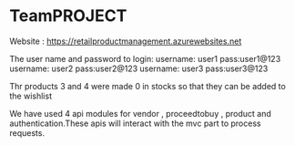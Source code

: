 # TeamPROJECT
Website : https://retailproductmanagement.azurewebsites.net

 The user name and password to login:
        username: user1 pass:user1@123 
        username: user2 pass:user2@123 
        username: user3 pass:user3@123 
        
Thr products 3 and 4 were made 0 in stocks so that they can be added to the wishlist

We have used 4 api modules for vendor , proceedtobuy , product and authentication.These apis will interact with the mvc part to process requests.
